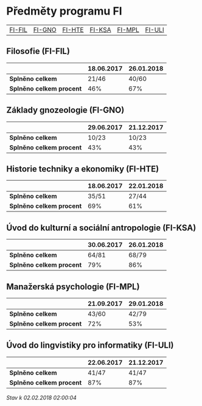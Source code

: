 # Předměty programu FI


| | | | | | |
|-|-|-|-|-|-|
|[FI-FIL](#filosofie-fi-fil) | [FI-GNO](#základy-gnozeologie-fi-gno) | [FI-HTE](#historie-techniky-a-ekonomiky-fi-hte) | [FI-KSA](#úvod-do-kulturní-a-sociální-antropologie-fi-ksa) | [FI-MPL](#manažerská-psychologie-fi-mpl) | [FI-ULI](#úvod-do-lingvistiky-pro-informatiky-fi-uli)|

        
## Filosofie (FI-FIL)

|                          |18.06.2017|26.01.2018|
|--------------------------|--------------------|--------------------|
|**Splněno celkem**        |21/46|40/60|
|**Splněno celkem procent**|46%|67%|


## Základy gnozeologie (FI-GNO)

|                          |29.06.2017|21.12.2017|
|--------------------------|--------------------|--------------------|
|**Splněno celkem**        |10/23|10/23|
|**Splněno celkem procent**|43%|43%|


## Historie techniky a ekonomiky (FI-HTE)

|                          |18.06.2017|22.01.2018|
|--------------------------|--------------------|--------------------|
|**Splněno celkem**        |35/51|27/44|
|**Splněno celkem procent**|69%|61%|


## Úvod do kulturní a sociální antropologie (FI-KSA)

|                          |30.06.2017|26.01.2018|
|--------------------------|--------------------|--------------------|
|**Splněno celkem**        |64/81|68/79|
|**Splněno celkem procent**|79%|86%|


## Manažerská psychologie (FI-MPL)

|                          |21.09.2017|29.01.2018|
|--------------------------|--------------------|--------------------|
|**Splněno celkem**        |43/60|42/79|
|**Splněno celkem procent**|72%|53%|


## Úvod do lingvistiky pro informatiky (FI-ULI)

|                          |22.06.2017|21.12.2017|
|--------------------------|--------------------|--------------------|
|**Splněno celkem**        |41/47|41/47|
|**Splněno celkem procent**|87%|87%|




*Stav k 02.02.2018 02:00:04*